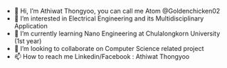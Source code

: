 - 👋 Hi, I’m Athiwat Thongyoo, you can call me Atom @Goldenchicken02
- 👀 I’m interested in Electrical Engineering and its Multidisciplinary Application
- 🌱 I’m currently learning Nano Engineering at Chulalongkorn University (1st year)
- 💞️ I’m looking to collaborate on Computer Science related project
- 📫 How to reach me Linkedin/Facebook : Athiwat Thongyoo

<!---
Goldenchicken02/Goldenchicken02 is a ✨ special ✨ repository because its `README.md` (this file) appears on your GitHub profile.
You can click the Preview link to take a look at your changes.
--->
